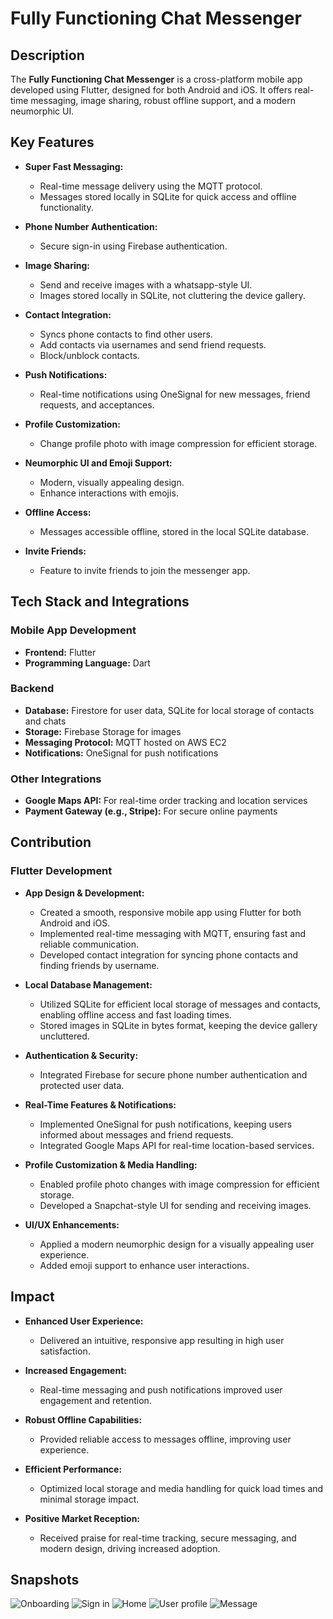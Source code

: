 

# Fully Functioning Chat Messenger

## Description
The **Fully Functioning Chat Messenger** is a cross-platform mobile app developed using Flutter, designed for both Android and iOS. It offers real-time messaging, image sharing, robust offline support, and a modern neumorphic UI.

## Key Features

- **Super Fast Messaging:**
  - Real-time message delivery using the MQTT protocol.
  - Messages stored locally in SQLite for quick access and offline functionality.

- **Phone Number Authentication:**
  - Secure sign-in using Firebase authentication.

- **Image Sharing:**
  - Send and receive images with a whatsapp-style UI.
  - Images stored locally in SQLite, not cluttering the device gallery.

- **Contact Integration:**
  - Syncs phone contacts to find other users.
  - Add contacts via usernames and send friend requests.
  - Block/unblock contacts.

- **Push Notifications:**
  - Real-time notifications using OneSignal for new messages, friend requests, and acceptances.

- **Profile Customization:**
  - Change profile photo with image compression for efficient storage.

- **Neumorphic UI and Emoji Support:**
  - Modern, visually appealing design.
  - Enhance interactions with emojis.

- **Offline Access:**
  - Messages accessible offline, stored in the local SQLite database.

- **Invite Friends:**
  - Feature to invite friends to join the messenger app.

## Tech Stack and Integrations

### Mobile App Development
- **Frontend:** Flutter
- **Programming Language:** Dart

### Backend
- **Database:** Firestore for user data, SQLite for local storage of contacts and chats
- **Storage:** Firebase Storage for images
- **Messaging Protocol:** MQTT hosted on AWS EC2
- **Notifications:** OneSignal for push notifications

### Other Integrations
- **Google Maps API:** For real-time order tracking and location services
- **Payment Gateway (e.g., Stripe):** For secure online payments

## Contribution

### Flutter Development
- **App Design & Development:**
  - Created a smooth, responsive mobile app using Flutter for both Android and iOS.
  - Implemented real-time messaging with MQTT, ensuring fast and reliable communication.
  - Developed contact integration for syncing phone contacts and finding friends by username.

- **Local Database Management:**
  - Utilized SQLite for efficient local storage of messages and contacts, enabling offline access and fast loading times.
  - Stored images in SQLite in bytes format, keeping the device gallery uncluttered.

- **Authentication & Security:**
  - Integrated Firebase for secure phone number authentication and protected user data.

- **Real-Time Features & Notifications:**
  - Implemented OneSignal for push notifications, keeping users informed about messages and friend requests.
  - Integrated Google Maps API for real-time location-based services.

- **Profile Customization & Media Handling:**
  - Enabled profile photo changes with image compression for efficient storage.
  - Developed a Snapchat-style UI for sending and receiving images.

- **UI/UX Enhancements:**
  - Applied a modern neumorphic design for a visually appealing user experience.
  - Added emoji support to enhance user interactions.

## Impact

- **Enhanced User Experience:**
  - Delivered an intuitive, responsive app resulting in high user satisfaction.

- **Increased Engagement:**
  - Real-time messaging and push notifications improved user engagement and retention.

- **Robust Offline Capabilities:**
  - Provided reliable access to messages offline, improving user experience.

- **Efficient Performance:**
  - Optimized local storage and media handling for quick load times and minimal storage impact.

- **Positive Market Reception:**
  - Received praise for real-time tracking, secure messaging, and modern design, driving increased adoption.

## Snapshots

![Onboarding](https://github.com/user-attachments/assets/3f0ebaa9-8e03-4648-938d-7d63b43972c2)
![Sign in](https://github.com/user-attachments/assets/d6b4b73a-c0bd-49cd-99d6-533c2e690193)
![Home](https://github.com/user-attachments/assets/868556d4-050a-469b-bcc6-d262c3dc0337)
![User profile](https://github.com/user-attachments/assets/5f1f3271-63bb-4830-92c8-9f9340a9ba59)
![Message](https://github.com/user-attachments/assets/1fcc53e2-10e6-4749-9d2e-ac7ee183caff)
